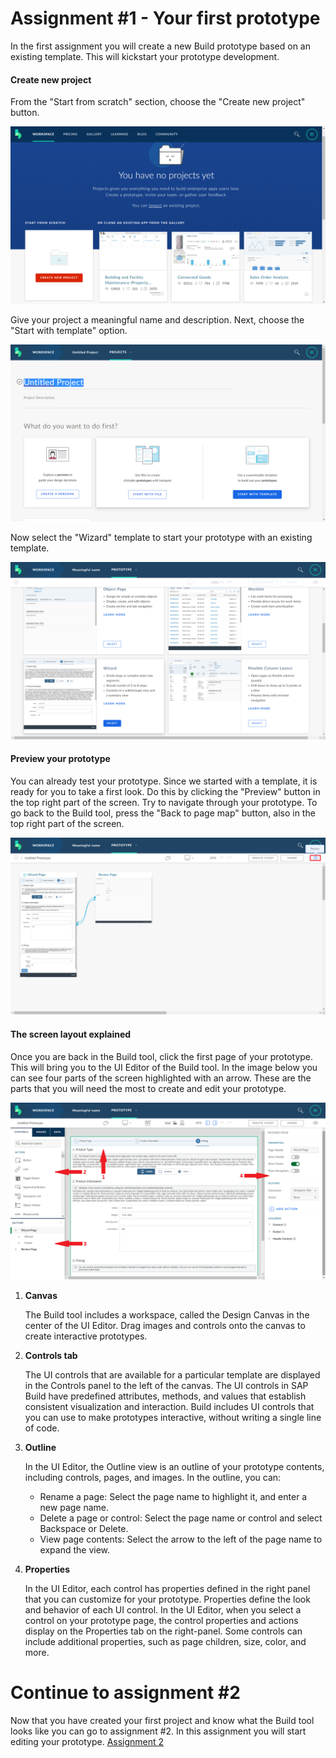 # Assignment #1 - Your first prototype
In the first assignment you will create a new Build prototype based on an existing template. This will kickstart your prototype development.

#### Create new project
From the "Start from scratch" section, choose the "Create new project" button.

![Create new project](https://github.com/Innov8ion-developer/SAP_Build_Assignments/blob/master/img/yourFirstPrototype1.png)


Give your project a meaningful name and description. Next, choose the "Start with template" option.

![Start with template](https://github.com/Innov8ion-developer/SAP_Build_Assignments/blob/master/img/yourFirstPrototype2.png)

Now select the "Wizard" template to start your prototype with an existing template.

![Wizard template](https://github.com/Innov8ion-developer/SAP_Build_Assignments/blob/master/img/yourFirstPrototype3.png)

#### Preview your prototype
You can already test your prototype. Since we started with a template, it is ready for you to take a first look. Do this by clicking the "Preview" button in the top right part of the screen. Try to navigate through your prototype. To go back to the Build tool, press the "Back to page map" button, also in the top right part of the screen.

![Preview prototype](https://github.com/Innov8ion-developer/SAP_Build_Assignments/blob/master/img/yourFirstPrototype4.png)

#### The screen layout explained
Once you are back in the Build tool, click the first page of your prototype. This will bring you to the UI Editor of the Build tool. In the image below you can see four parts of the screen highlighted with an arrow. These are the parts that you will need the most to create and edit your prototype.

![Screen layout explained](https://github.com/Innov8ion-developer/SAP_Build_Assignments/blob/master/img/yourFirstPrototype5.png)

1. **Canvas**

   The Build tool includes a workspace, called the Design Canvas in the center of the UI Editor. Drag images and controls onto the canvas to create interactive prototypes.

1. **Controls tab**

   The UI controls that are available for a particular template are displayed in the Controls panel to the left of the canvas. The UI controls in SAP Build have predefined attributes, methods, and values that establish consistent visualization and interaction. Build includes UI controls that you can use to make prototypes interactive, without writing a single line of code.

1. **Outline**

   In the UI Editor, the Outline view is an outline of your prototype contents, including controls, pages, and images. In the outline, you can:
   * Rename a page: Select the page name to highlight it, and enter a new page name.
   * Delete a page or control: Select the page name or control and select Backspace or Delete.
   * View page contents: Select the arrow to the left of the page name to expand the view.

1. **Properties**

   In the UI Editor, each control has properties defined in the right panel that you can customize for your prototype. Properties define the look and behavior of each UI control. In the UI Editor, when you select a control on your prototype page, the control properties and actions display on the Properties tab on the right-panel. Some controls can include additional properties, such as page children, size, color, and more.

# Continue to assignment #2
Now that you have created your first project and know what the Build tool looks like you can go to assignment #2. In this assignment you will start editing your prototype. [Assignment 2](https://github.com/Innov8ion-developer/SAP_Build_Assignments/tree/2_Edit_the_template)
